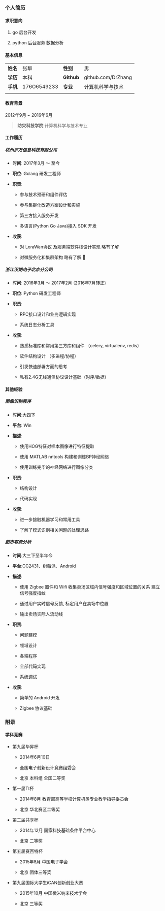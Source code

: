 ### 个人简历

#### 求职意向

1. go 后台开发

1. python 后台服务 数据分析

#### 基本信息

|||||
|:---|:---|:---|:---|
|**姓名**|张犁|**性别**|男|
|**学历**|本科|**Github**|github.com/DrZhang|
|**手机**|176O6549233|**专业**|计算机科学与技术|
|||||

#### 教育背景

2012年9月 ~ 2016年6月
> **防灾科技学院** 计算机科学与技术专业

#### 工作履历

##### 杭州罗万信息科技有限公司

- **时间**: 2017年3月 ～ 至今

- **职位**: Golang 研发工程师

- **职责**:

  - 参与技术预研和组件评估

  - 参与集群化改造方案设计和实施

  - 第三方接入服务开发

  - 多语言(Python Go Java)接入 SDK 开发

- **收获**:

  - 对 LoraWan协议 及服务端软件栈设计实现 略有了解

  - 对微服务化和集群架构 略有了解

##### 浙江汉朔电子北京分公司

- **时间**: 2016年3月 ～ 2017年2月 (2016年7月转正)

- **职位**: Python 研发工程师

- **职责**:

  - RPC接口设计和业务逻辑实现

  - 系统日志分析工具

- **收获**:

  - 熟悉标准库和常用第三方库和组件 （celery, virtualenv, redis）

  - 软件结构设计 （多进程/协程）

  - 引发快速部署方面的思考

  - 私有2.4G无线通信协议设计基础（时序/数据）

#### 其他经验

##### 图像识别程序

- **时间**:大四下

- **平台**: Win

- **描述**:

  - 使用HOG特征对样本图像进行特征提取

  - 使用 MATLAB nntools 构建和训练BP神经网络

  - 使用训练完毕的神经网络进行图像分类

- **职责**:

  - 结构设计

  - 代码实现

- **收获**:

  - 进一步接触机器学习和常用工具

  - 了解了模式识别相关问题的处理思路

##### 超市客流分析

- **时间**:大三下至半年今

- **平台**:CC2431、树莓派、Android

- **描述**:

  - 使用 Zigbee 器件和 Wifi 收集卖场区域内信号强度和区域位置的关系 建立信号强度指纹

  - 通过用户实时信号反馈, 标定用户在卖场中位置

  - 输出卖场实际人流动线

- **职责**:

  - 问题建模

  - 领域设计

  - 各端程序

  - 全部代码实现

  - 系统调试

- **收获**:

  - 简单的 Android 开发

  - Zigbee 协议基础

### 附录

#### 学科竞赛

- 第九届毕昇杯

  - 2014年6月10日

  - 全国电子创新设计竞赛组委会

  - 北京 本科组 全国二等奖

- 第一届TI杯

  - 2014年8月 教育部高等学校计算机类专业教学指导委员会

  - 北京 华北赛区二等奖

- 第二届共享杯

  - 2014年12月 国家科技基础条件平台中心

  - 北京 二等奖

- 第五届赛百特杯

  - 2015年8月 中国电子学会

  - 北京 团体三等奖

- 第九届国际大学生iCAN创新创业大赛

  - 2015年10月 中国微米纳米技术学会

  - 北京 三等奖
